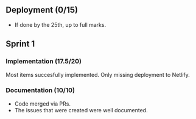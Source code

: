 ## Deployment (0/15)
- If done by the 25th, up to full marks.
 
## Sprint 1 

### Implementation (17.5/20)
Most items succesfully implemented. Only missing deployment to Netlify.

### Documentation (10/10)
- Code merged via PRs.
- The issues that were created were well documented.
